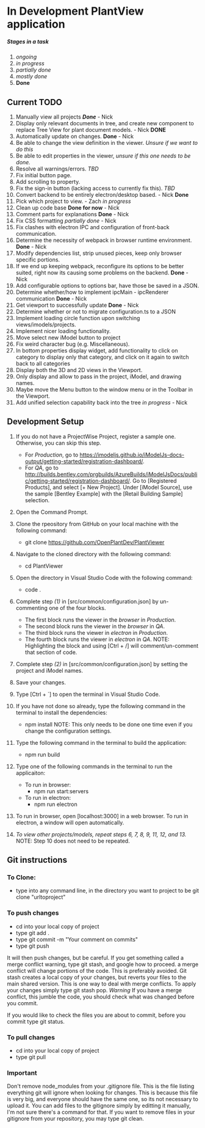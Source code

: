 # In Development PlantView application
##### Stages in a task
1. *ongoing*
2. *in progress*
3. *partially done*
4. *mostly done*
5. **Done**


## Current TODO
1. Manually view all projects ***Done*** - Nick
2. Display only relevant documents in tree, and create new component to replace Tree View for plant document models. - Nick **DONE**
3. Automatically update on changes. **Done** - Nick
4. Be able to change the view definition in the viewer. *Unsure if we want to do this*
5. Be able to edit properties in the viewer, *unsure if this one needs to be done.*
6. Resolve all warnings/errors. *TBD*
7. Fix initial button page.
8. Add scrolling to property.
9. Fix the sign-in button (lacking access to currently fix this). *TBD*
10. Convert backend to be entirely electron/desktop based. - Nick **Done**
11. Pick which project to view. - Zach *in progress*
12. Clean up code base **Done for now** - Nick
13. Comment parts for explanations **Done** - Nick
14. Fix CSS formatting *partially done* - Nick
15. Fix clashes with electron IPC and configuration of front-back communication.
16. Determine the necessity of webpack in browser runtime environment. **Done** - Nick
17. Modify dependencies list, strip unused pieces, keep only browser specific portions.
18. If we end up keeping webpack, reconfigure its options to be better suited, right now its causing some problems on the backend. **Done** - Nick
19. Add configurable options to options bar, have those be saved in a JSON.
20. Determine whether/how to implement ipcMain - ipcRenderer communication **Done** - Nick
21. Get viewport to successfully update **Done** - Nick
22. Determine whether or not to migrate configuration.ts to a JSON
23. Implement loading circle function upon switching views/imodels/projects.
24. Implement nicer loading functionality.
25. Move select new iModel button to project
26. Fix weird character bug (e.g. Miscellaneous).
27. In bottom properties display widget, add functionality to click on category to display only that category, and click on it again to switch back to all categories
28. Display both the 3D and 2D views in the Viewport.
29. Only display and allow to pass in the project, iModel, and drawing names.
30. Maybe move the Menu button to the window menu or in the Toolbar in the Viewport.
31. Add unified selection capability back into the tree *in progress* - Nick

## Development Setup

1.	If you do not have a ProjectWise Project, register a sample one. Otherwise, you can skip this step.
	- For *Production*, go to https://imodeljs.github.io/iModelJs-docs-output/getting-started/registration-dashboard/.
	- For *QA*, go to http://builds.bentley.com/prgbuilds/AzureBuilds/iModelJsDocs/public/getting-started/registration-dashboard/.
	Go to [Registered Products], and select [+ New Project].
	Under [iModel Source], use the sample [Bentley Example] with the [Retail Building Sample] selection.

2.    Open the Command Prompt.

3.	Clone the rpeository from GitHub on your local machine with the following command:
	*	git clone https://github.com/OpenPlantDev/PlantViewer

4.	Navigate to the cloned directory with the following command:
	*	cd PlantViewer

5.	Open the directory in Visual Studio Code with the following command:
	*	code .

6.	Complete step *(1)* in [src/common/configuration.json] by un-commenting one of the four blocks.
	- The first block runs the viewer in the *browser* in *Production*.
	- The second block runs the viewer in the *browser* in *QA*.
	- The third block runs the viewer in *electron* in *Production*.
	- The fourth block runs the viewer in *electron* in *QA*.
	NOTE: Highlighting the block and using [Ctrl + /] will comment/un-comment that section of code.

7.  Complete step *(2)* in [src/common/configuration.json] by setting the project and iModel names.

8.	Save your changes.

9.	Type [Ctrl + `] to open the terminal in Visual Studio Code.

10.	If you have not done so already, type the following command in the terminal to install the dependencies:
	*	npm install
	NOTE: This only needs to be done one time even if you change the configuration settings.

11.	Type the following command in the terminal to build the application:
	*	npm run build

12.	Type one of the following commands in the terminal to run the applicaiton:
	- To run in browser:
		*	npm run start:servers
	- To run in electron:
		*	npm run electron

13.	To run in browser, open [localhost:3000] in a web browser.
	To run in electron, a window will open automatically.

14.	*To view other projects/models, repeat steps 6, 7, 8, 9, 11, 12, and 13.*
	NOTE: Step 10 does not need to be repeated.

## Git instructions

### To Clone:
   - type into any command line, in the directory you want to project to be git clone "urltoproject"

### To push changes

   - cd into your local copy of project
   - type git add .
   - type git commit -m "Your comment on commits"
   - type git push

  It will then push changes, but be careful. If you get something called a merge conflict warning, type git stash, and google how to proceed. a merge conflict will change portions of the code. This is preferably avoided.
  Git stash creates a local copy of your changes, but reverts your files to the main shared version. This is one way to deal with merge conflicts. To apply your changes simply type git stash pop.
  *Warning* If you have a merge conflict, this jumble the code, you should check what was changed before you commit.

  If you would like to check the files you are about to commit, before you commit type git status.

### To pull changes

  - cd into your local copy of project
  - type git pull

### Important
Don't remove node_modules from your .gitignore file. This is the file listing everything git will ignore
when looking for changes. This is because this file is very big, and everyone should have the same one, so its not necessary to upload it.
You can add files to the gitignore simply by editting it manually, I'm not sure there's a command for that. If you want to remove files in your gitignore from your repository, you may type git clean.
